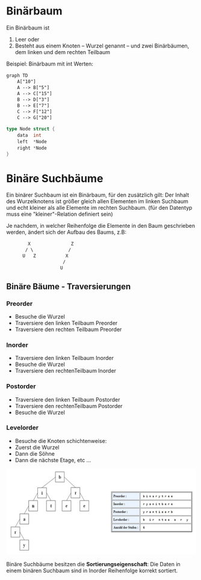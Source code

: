 # Binärbaum

Ein Binärbaum ist
 1. Leer oder
 2. Besteht aus einem Knoten – Wurzel genannt – und zwei Binärbäumen, dem linken und dem rechten Teilbaum

Beispiel: Binärbaum mit int Werten:
```mermaid
graph TD
    A["10"]
    A --> B["5"]
    A --> C["15"]
    B --> D["3"]
    B --> E["7"]
    C --> F["12"]
    C --> G["20"]
``` 
```go
type Node struct {
	data  int
	left  *Node
	right *Node
}
``` 

# Binäre Suchbäume
Ein binärer Suchbaum ist ein Binärbaum, für den zusätzlich gilt: Der Inhalt des Wurzelknotens ist größer gleich allen Elementen im linken Suchbaum und echt kleiner als alle Elemente im rechten Suchbaum. (für den Datentyp muss eine "kleiner"-Relation definiert sein)

Je nachdem, in welcher Reihenfolge die Elemente in den Baum geschrieben werden, ändert sich der Aufbau des Baums, z.B:
```
		X				Z
       / \ 			   /
      U   Z			  X
					 /
					U
```

## Binäre Bäume - Traversierungen
### Preorder
 * Besuche die Wurzel
 * Traversiere den linken  Teilbaum Preorder
 * Traversiere den rechten Teilbaum Preorder
### Inorder
 * Traversiere den linken Teilbaum Inorder
 * Besuche die Wurzel
 * Traversiere den rechtenTeilbaum Inorder
### Postorder
 * Traversiere den linken Teilbaum Postorder
 * Traversiere den rechtenTeilbaum Postorder
 * Besuche die Wurzel
### Levelorder
 * Besuche die Knoten schichtenweise: 
 * Zuerst die Wurzel
 * Dann die Söhne
 * Dann die nächste Etage, etc ...

<img title="T" alt="traversal" src="img/traversal_demo.png">

Binäre Suchbäume besitzen die **Sortierungseigenschaft**: Die Daten in einem binären Suchbaum sind in Inorder Reihenfolge korrekt sortiert.



